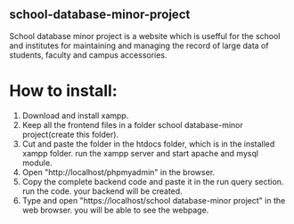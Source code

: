 ## school-database-minor-project
  School database minor project is a website which is usefful for the school and institutes for maintaining and managing the record of large data of students, faculty and campus accessories.
  
# How to install:
1. Download and install xampp.
2. Keep all the frontend files in a folder school database-minor project(create this folder).
3. Cut and paste the folder in the htdocs folder, which is in the installed xampp folder. run the xampp server and start apache and mysql module. 
4. Open "http://localhost/phpmyadmin" in the browser.
5. Copy the complete backend code and paste it in the run query section. run the code. your backend will be created.
6. Type and open "https://localhost/school database-minor project" in the web browser. you will be able to see the webpage.
